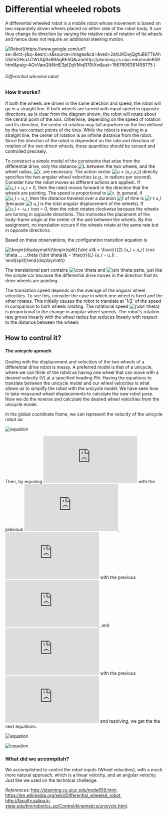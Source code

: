 # Differential wheeled robots

A differential wheeled robot is a mobile robot whose movement is based on two separately driven wheels placed on either side of the robot body. It can thus change its direction by varying the relative rate of rotation of its wheels and hence does not require an additional steering motion.

![Robot\](https://www.google.com/url?sa=i&rct=j&q=&esrc=s&source=images&cd=&ved=2ahUKEwjQgfuB67TkAhUbIrkGHcxLCWUQjRx6BAgBEAQ&url=http://planning.cs.uiuc.edu/node659.html&psig=AOvVaw2lkNnIE3pIZqVMvjR70tXw&ust=1567606381458775 )](http://planning.cs.uiuc.edu/img5518.gif)

###### Differential wheeled robot

### How it works?

If both the wheels are driven in the same direction and speed, the robot will go in a straight line. If both wheels are turned with equal speed in opposite directions, as is clear from the diagram shown, the robot will rotate about the central point of the axis. Otherwise, depending on the speed of rotation and its direction, the center of rotation may fall anywhere on the line defined by the two contact points of the tires. While the robot is traveling in a straight line, the center of rotation is an infinite distance from the robot. Since the direction of the robot is dependent on the rate and direction of rotation of the two driven wheels, these quantities should be sensed and controlled precisely. 

To construct a simple model of the constraints that arise from the differential drive, only the distance ![ L](http://planning.cs.uiuc.edu/img83.gif) between the two wheels, and the wheel radius, ![ r](http://planning.cs.uiuc.edu/img165.gif), are necessary. The action vector ![ u = (u_r,u_l)](http://planning.cs.uiuc.edu/img5520.gif) directly specifies the two angular wheel velocities (e.g., in radians per second). Consider how the robot moves as different actions are applied.. If ![ u_l = u_r > 0](http://planning.cs.uiuc.edu/img5521.gif), then the robot moves forward in the direction that the wheels are pointing. The speed is proportional to ![ r](http://planning.cs.uiuc.edu/img165.gif). In general, if ![ u_l = u_r](http://planning.cs.uiuc.edu/img5522.gif), then the distance traveled over a duration ![t](http://planning.cs.uiuc.edu/img1142.gif) of time is ![ r t u_l](http://planning.cs.uiuc.edu/img5523.gif) (because ![ t u_l](http://planning.cs.uiuc.edu/img5524.gif) is the total angular displacement of the wheels). If ![u_l = -u_r \not = 0](http://planning.cs.uiuc.edu/img5525.gif), then the robot rotates clockwise because the wheels are turning in opposite directions. This motivates the placement of the body-frame origin at the center of the axle between the wheels. By this assignment, no translation occurs if the wheels rotate at the same rate but in opposite directions.

Based on these observations, the configuration transition equation is

![\begin{displaymath}\begin{split}{\dot x}& = \frac{r}{2} (u_l + u_r) \cos \theta ...
...theta  {\dot \theta}& = \frac{r}{L} (u_r - u_l) . \end{split}\end{displaymath}](http://planning.cs.uiuc.edu/img5526.gif)

The translational part contains ![ \cos \theta](http://planning.cs.uiuc.edu/img1449.gif) and ![ \sin \theta](http://planning.cs.uiuc.edu/img1450.gif) parts, just like the simple car because the differential drive moves in the direction that its drive wheels are pointing. 

The translation speed depends on the average of the angular wheel velocities. To see this, consider the case in which one wheel is fixed and the other rotates. This initially causes the robot to translate at '1/2' of the speed in comparison to both wheels rotating. The rotational speed ![ {\dot \theta}](http://planning.cs.uiuc.edu/img5488.gif) is proportional to the change in angular wheel speeds. The robot's rotation rate grows linearly with the wheel radius but reduces linearly with respect to the distance between the wheels

## How to control it?

#### The unicycle aproach

Dealing with the displacement and velocities of the two wheels of a differential drive robot is messy. A preferred model is that of a unicycle, where we can think of the robot as having one wheel that can move with a desired velocity (V) at a specified heading Phi. Having the equations to translate between the unicycle model and our wheel velocities is what allows us to simplify the robot with the unicycle model. We have seen how to take measured wheel displacements to calculate the new robot pose. Now we do the reverse and calculate the desired wheel velocities from the unicycle model.

In the global coordinate frame, we can represent the velocity of the unicycle robot as:

![equation](http://faculty.salina.k-state.edu/tim/robotics_sg/_images/math/e046ca1e68836f8e625d09ea0f176463ad4c6045.png)

Then, by equaling ![xdot](http://latex.codecogs.com/gif.latex?%5Cdot%7Bx%7D) with the previous ![xdot](http://latex.codecogs.com/gif.latex?%5Cdot%7Bx%7D), ![ydot](http://latex.codecogs.com/gif.latex?%5Cdot%7By%7D) with the previous ![ydot](http://latex.codecogs.com/gif.latex?%5Cdot%7By%7D), and ![phidot](http://latex.codecogs.com/gif.latex?%5Cdot%7B%5Ctheta%7D) with the previous ![phidot](http://latex.codecogs.com/gif.latex?%5Cdot%7B%5Ctheta%7D) and resolving, we get the the next equations.

![equation](http://faculty.salina.k-state.edu/tim/robotics_sg/_images/math/2e3995d40e5d1670a32e4cbbfe33976197314804.png)

![equation](http://faculty.salina.k-state.edu/tim/robotics_sg/_images/math/bc15602adc2e28b3b4b22539d068feee0aff81ea.png)


### What did we accomplish?

We accomplished to control the robot inputs (Wheel velocities), with a much more natural approach, which is a linear velocity, and an angular velocity. Just like we used on the technical challenge.


*References:* http://planning.cs.uiuc.edu/node659.html, https://en.wikipedia.org/wiki/Differential_wheeled_robot, http://faculty.salina.k-state.edu/tim/robotics_sg/Control/kinematics/unicycle.html.


                             
                             
